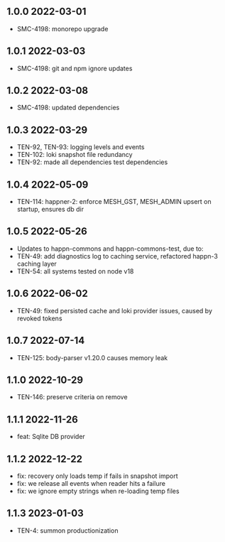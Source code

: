 1.0.0 2022-03-01
-----------------
  - SMC-4198: monorepo upgrade

1.0.1 2022-03-03
-----------------
  - SMC-4198: git and npm ignore updates

1.0.2 2022-03-08
-----------------
  - SMC-4198: updated dependencies

1.0.3 2022-03-29
-----------------
  - TEN-92, TEN-93: logging levels and events
  - TEN-102: loki snapshot  file redundancy
  - TEN-92: made all dependencies test dependencies

1.0.4 2022-05-09
-----------------
  - TEN-114: happner-2: enforce MESH_GST, MESH_ADMIN upsert on startup, ensures db dir

1.0.5 2022-05-26
-----------------
  - Updates to happn-commons and happn-commons-test, due to:
  - TEN-49: add diagnostics log to caching service, refactored happn-3 caching layer
  - TEN-54: all systems tested on node v18

1.0.6 2022-06-02
-----------------
  - TEN-49: fixed persisted cache and loki provider issues, caused by revoked tokens

1.0.7 2022-07-14
-----------------
  - TEN-125: body-parser v1.20.0 causes memory leak

1.1.0 2022-10-29
-----------------
  - TEN-146: preserve criteria on remove

1.1.1 2022-11-26
-----------------
  - feat: Sqlite DB provider

1.1.2 2022-12-22
-----------------
  - fix: recovery only loads temp if fails in snapshot import
  - fix: we release all events when reader hits a failure
  - fix: we ignore empty strings when re-loading temp files

1.1.3 2023-01-03
-----------------
  - TEN-4: summon productionization
